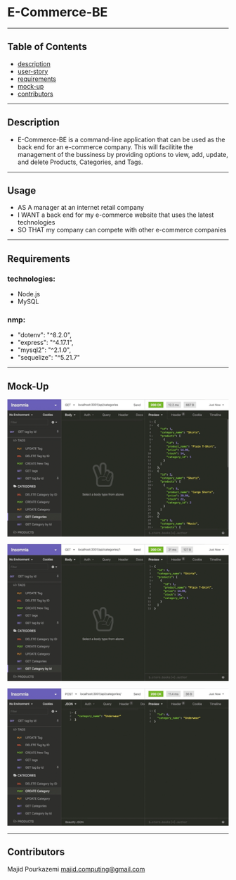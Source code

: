 # E-Commerce-BE

--------------------------------------------------------
## Table of Contents

- [description](#description)
- [user-story](#usage)
- [requirements](#requirements)
- [mock-up](#mock-up)
- [contributors](#contributors)

--------------------------------------------------------
## Description

- E-Commerce-BE is a command-line application that can be used as the back end for an e-commerce company. This will facilitite the management of the bussiness by providing options to view, add, update, and delete Products, Categories, and Tags.
--------------------------------------------------------
## Usage
- AS A manager at an internet retail company
- I WANT a back end for my e-commerce website that uses the latest technologies
- SO THAT my company can compete with other e-commerce companies
--------------------------------------------------------
## Requirements
### technologies:
- Node.js 
- MySQL
### nmp:
- "dotenv": "^8.2.0",
- "express": "^4.17.1",
- "mysql2": "^2.1.0",
- "sequelize": "^5.21.7"
--------------------------------------------------------
## Mock-Up

<p>
    <img src="Assets/13-orm-homework-demo-01.gif">
</p>

<p >
    <img src="Assets/13-orm-homework-demo-02.gif">
</p>

<p >
    <img src="Assets/13-orm-homework-demo-03.gif">
</p>

--------------------------------------------------------
## Contributors

Majid Pourkazemi
majid.computing@gmail.com



